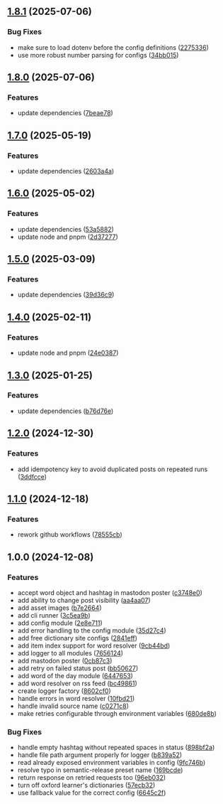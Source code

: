 ## [1.8.1](https://github.com/pcdevil/wordoftheday/compare/v1.8.0...v1.8.1) (2025-07-06)

### Bug Fixes

* make sure to load dotenv before the config definitions ([2275336](https://github.com/pcdevil/wordoftheday/commit/22753367f57cf57722f9b13e5ee1a89e153bed8e))
* use more robust number parsing for configs ([34bb015](https://github.com/pcdevil/wordoftheday/commit/34bb0159998005fc319966feac8bdce7ce1d394c))

## [1.8.0](https://github.com/pcdevil/wordoftheday/compare/v1.7.0...v1.8.0) (2025-07-06)

### Features

* update dependencies ([7beae78](https://github.com/pcdevil/wordoftheday/commit/7beae788a74149a97cf46f2b888c89a98e20d5d8))

## [1.7.0](https://github.com/pcdevil/wordoftheday/compare/v1.6.0...v1.7.0) (2025-05-19)

### Features

* update dependencies ([2603a4a](https://github.com/pcdevil/wordoftheday/commit/2603a4a67baafbac4dffe976075ac349e3be8930))

## [1.6.0](https://github.com/pcdevil/wordoftheday/compare/v1.5.0...v1.6.0) (2025-05-02)

### Features

* update dependencies ([53a5882](https://github.com/pcdevil/wordoftheday/commit/53a5882379ab92640915faf5a98e836353993864))
* update node and pnpm ([2d37277](https://github.com/pcdevil/wordoftheday/commit/2d37277b679138aff5afc9e4ad492f1220fd16ed))

## [1.5.0](https://github.com/pcdevil/wordoftheday/compare/v1.4.0...v1.5.0) (2025-03-09)

### Features

* update dependencies ([39d36c9](https://github.com/pcdevil/wordoftheday/commit/39d36c9cd53e1f9d2bc0a2a91651872c255b4e0c))

## [1.4.0](https://github.com/pcdevil/wordoftheday/compare/v1.3.0...v1.4.0) (2025-02-11)

### Features

* update node and pnpm ([24e0387](https://github.com/pcdevil/wordoftheday/commit/24e03872cf273f551e6ceb0bb38a53eecc9b6c1d))

## [1.3.0](https://github.com/pcdevil/wordoftheday/compare/v1.2.0...v1.3.0) (2025-01-25)

### Features

* update dependencies ([b76d76e](https://github.com/pcdevil/wordoftheday/commit/b76d76e024bfbb2ebba8256185c9e0c6789b85ad))

## [1.2.0](https://github.com/pcdevil/wordoftheday/compare/v1.1.0...v1.2.0) (2024-12-30)

### Features

* add idempotency key to avoid duplicated posts on repeated runs ([3ddfcce](https://github.com/pcdevil/wordoftheday/commit/3ddfccec1678f261dedad4070754bdecc74e0e95))

## [1.1.0](https://github.com/pcdevil/wordoftheday/compare/v1.0.0...v1.1.0) (2024-12-18)

### Features

* rework github workflows ([78555cb](https://github.com/pcdevil/wordoftheday/commit/78555cb980e2b0df9abc7738db1a13acd22701ac))

## 1.0.0 (2024-12-08)

### Features

* accept word object and hashtag in mastodon poster ([c3748e0](https://github.com/pcdevil/wordoftheday/commit/c3748e00e1d30fda06b713011b0ba71cb493c7b0))
* add ability to change post visibility ([aa4aa07](https://github.com/pcdevil/wordoftheday/commit/aa4aa07d4b08561132935ceb195020577e0c2d9c))
* add asset images ([b7e2664](https://github.com/pcdevil/wordoftheday/commit/b7e2664ed3a18bac5f7d65bc8ec0f7c93ff8d46a))
* add cli runner ([3c5ea9b](https://github.com/pcdevil/wordoftheday/commit/3c5ea9bfc5ec990db41255193dcbd48f8acf8e4c))
* add config module ([2e8e711](https://github.com/pcdevil/wordoftheday/commit/2e8e711204c3ab6caaa9e11e92ab18fe615944ed))
* add error handling to the config module ([35d27c4](https://github.com/pcdevil/wordoftheday/commit/35d27c4014759ceae6e9d89904799aec93905df3))
* add free dictionary site configs ([2841eff](https://github.com/pcdevil/wordoftheday/commit/2841effbddc1dc388e8aae1a9ac3360bfe65007f))
* add item index support for word resolver ([9cb44bd](https://github.com/pcdevil/wordoftheday/commit/9cb44bdfdad8c56e8ab82ea4fedd92f1c59677b1))
* add logger to all modules ([7656124](https://github.com/pcdevil/wordoftheday/commit/76561248e9ca6203af97fa03b964c740e7c3aa9e))
* add mastodon poster ([0cb87c3](https://github.com/pcdevil/wordoftheday/commit/0cb87c393cac4700c041ad12e73ab1c256b813f2))
* add retry on failed status post ([bb50627](https://github.com/pcdevil/wordoftheday/commit/bb50627ff62d6224c71d28c688c55883b2b441f5))
* add word of the day module ([6447653](https://github.com/pcdevil/wordoftheday/commit/6447653d538b1ba05f085f218977e1d4a2ad2b91))
* add word resolver on rss feed ([bc49861](https://github.com/pcdevil/wordoftheday/commit/bc498618a8727c0abaf2c257a15d3bdf5c5135f3))
* create logger factory ([8602cf0](https://github.com/pcdevil/wordoftheday/commit/8602cf09ea3ab8c83a809c6d1858bbb647e9a0b6))
* handle errors in word resolver ([10fbd21](https://github.com/pcdevil/wordoftheday/commit/10fbd2104d6966555ab1381773f8a9cd27b1b4e5))
* handle invalid source name ([c0271c8](https://github.com/pcdevil/wordoftheday/commit/c0271c843f9b2016ccbe39a44134f48568dbeeaf))
* make retries configurable through environment variables ([680de8b](https://github.com/pcdevil/wordoftheday/commit/680de8bac6faeb35665d92f57759f97a3c6172ce))

### Bug Fixes

* handle empty hashtag without repeated spaces in status ([898bf2a](https://github.com/pcdevil/wordoftheday/commit/898bf2a6d8fa859f95c0eab2bf399e5a482ea2dc))
* handle file path argument properly for logger ([b839a52](https://github.com/pcdevil/wordoftheday/commit/b839a5209f7aea3be3c1f632523f25a54fcfddf6))
* read already exposed environment variables in config ([9fc746b](https://github.com/pcdevil/wordoftheday/commit/9fc746b1db59ce5ff3a334aa520d510355ddff4d))
* resolve typo in semantic-release preset name ([169bcde](https://github.com/pcdevil/wordoftheday/commit/169bcde4b9fea598e1c72208ec89e1837a56e922))
* return response on retried requests too ([96eb032](https://github.com/pcdevil/wordoftheday/commit/96eb03259b2e7721aec5aeee559153f977eb03b2))
* turn off oxford learner's dictionaries ([57ecb32](https://github.com/pcdevil/wordoftheday/commit/57ecb32cbf90a59e00ba5d770afec054e67c5c25))
* use fallback value for the correct config ([6645c2f](https://github.com/pcdevil/wordoftheday/commit/6645c2f2ce96b5792678d1b6fe24ce0c54b1912b))
